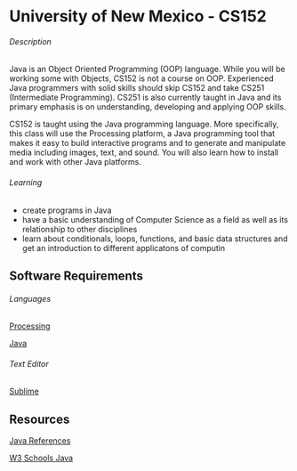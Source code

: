 # University of New Mexico - CS152

###### Description

  Java is an Object Oriented Programming (OOP) language. While you will be working some with Objects, CS152 is not a course on OOP. Experienced Java programmers with solid skills should skip CS152 and take CS251 (Intermediate Programming). CS251 is also currently taught in Java and its primary emphasis is on understanding, developing and applying OOP skills.

  CS152 is taught using the Java programming language. More specifically, this class will use the Processing platform, a Java programming tool that makes it easy to build interactive programs and to generate and manipulate media including images, text, and sound. You will also learn how to install and work with other Java platforms.


###### Learning 
  * create programs in Java
  * have a basic understanding of Computer Science as a field as well as its relationship to other disciplines
  * learn about conditionals, loops, functions, and basic data structures and get an introduction to different applicatons of computin



## Software Requirements
###### Languages
[Processing](https://processing.org/)

[Java](https://www.oracle.com/java/technologies/javase-jdk15-downloads.html)

###### Text Editor
[Sublime](https://www.sublimetext.com/)


## Resources 
[Java References](https://docs.oracle.com/javase/8/docs/api/overview-summary.html)

[W3 Schools Java](w3schools.com/java/default.asp)




